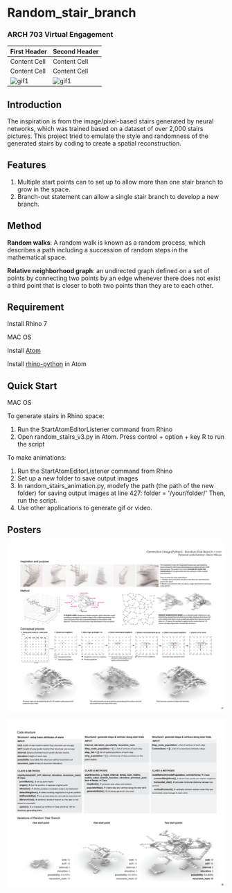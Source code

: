 # Random_stair_branch
### ARCH 703 Virtual Engagement
| First Header  | Second Header |
| ------------- | ------------- |
| Content Cell  | Content Cell  |
| Content Cell  | Content Cell  |
![gif1](poster/1_0-4_10.gif) | ![gif1](poster/1_0-8_25.gif) | ![gif1](poster/2_0-6_40.gif)

## Introduction
The inspiration is from the image/pixel-based stairs generated by neural networks, which was trained based on a dataset of over 2,000 stairs pictures. This project tried to emulate the style and randomness of the generated stairs by coding to create a spatial reconstruction.

## Features
1. Multiple start points can to set up to allow more than one stair branch to grow in the space.
2. Branch-out statement can allow a single stair branch to develop a new branch.

## Method
**Random walks**: A random walk is known as a random process, which describes a path including a succession of random steps in the mathematical space.

**Relative neighborhood graph**: an undirected graph defined on a set of points by connecting two points by an edge whenever there does not exist a third point that is closer to both two points than they are to each other.

## Requirement
Install Rhino 7

MAC OS

Install [Atom](https://flight-manual.atom.io/getting-started/sections/installing-atom/)

Install [rhino-python](https://atom.io/packages/rhino-python) in Atom

## Quick Start
MAC OS

To generate stairs in Rhino space:
1. Run the StartAtomEditorListener command from Rhino
2. Open random_stairs_v3.py in Atom. Press control + option + key R to run the script

To make animations:
1. Run the StartAtomEditorListener command from Rhino
2. Set up a new folder to save output images
3. In random_stairs_animation.py, modefy the path (the path of the new folder) for saving output images at line 427:
    folder = '/your/folder/'
Then, run the script.
4. Use other applications to generate gif or video.

## Posters
![poster1](poster/poster1.jpg)

![poster2](poster/poster2.jpg)
